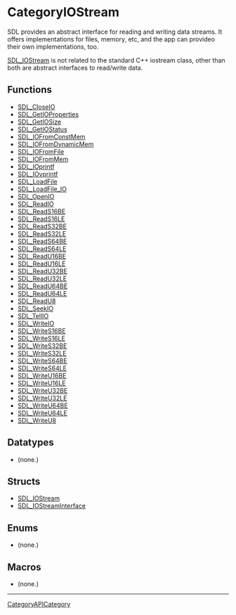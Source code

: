 # CategoryIOStream

SDL provides an abstract interface for reading and writing data streams. It
offers implementations for files, memory, etc, and the app can provideo
their own implementations, too.

[SDL_IOStream](SDL_IOStream) is not related to the standard C++ iostream
class, other than both are abstract interfaces to read/write data.

<!-- END CATEGORY DOCUMENTATION -->

## Functions

<!-- DO NOT HAND-EDIT CATEGORY LISTS, THEY ARE AUTOGENERATED AND WILL BE OVERWRITTEN, BASED ON TAGS IN INDIVIDUAL PAGE FOOTERS. EDIT THOSE INSTEAD. -->
<!-- BEGIN CATEGORY LIST: CategoryIOStream, CategoryAPIFunction -->
- [SDL_CloseIO](SDL_CloseIO)
- [SDL_GetIOProperties](SDL_GetIOProperties)
- [SDL_GetIOSize](SDL_GetIOSize)
- [SDL_GetIOStatus](SDL_GetIOStatus)
- [SDL_IOFromConstMem](SDL_IOFromConstMem)
- [SDL_IOFromDynamicMem](SDL_IOFromDynamicMem)
- [SDL_IOFromFile](SDL_IOFromFile)
- [SDL_IOFromMem](SDL_IOFromMem)
- [SDL_IOprintf](SDL_IOprintf)
- [SDL_IOvprintf](SDL_IOvprintf)
- [SDL_LoadFile](SDL_LoadFile)
- [SDL_LoadFile_IO](SDL_LoadFile_IO)
- [SDL_OpenIO](SDL_OpenIO)
- [SDL_ReadIO](SDL_ReadIO)
- [SDL_ReadS16BE](SDL_ReadS16BE)
- [SDL_ReadS16LE](SDL_ReadS16LE)
- [SDL_ReadS32BE](SDL_ReadS32BE)
- [SDL_ReadS32LE](SDL_ReadS32LE)
- [SDL_ReadS64BE](SDL_ReadS64BE)
- [SDL_ReadS64LE](SDL_ReadS64LE)
- [SDL_ReadU16BE](SDL_ReadU16BE)
- [SDL_ReadU16LE](SDL_ReadU16LE)
- [SDL_ReadU32BE](SDL_ReadU32BE)
- [SDL_ReadU32LE](SDL_ReadU32LE)
- [SDL_ReadU64BE](SDL_ReadU64BE)
- [SDL_ReadU64LE](SDL_ReadU64LE)
- [SDL_ReadU8](SDL_ReadU8)
- [SDL_SeekIO](SDL_SeekIO)
- [SDL_TellIO](SDL_TellIO)
- [SDL_WriteIO](SDL_WriteIO)
- [SDL_WriteS16BE](SDL_WriteS16BE)
- [SDL_WriteS16LE](SDL_WriteS16LE)
- [SDL_WriteS32BE](SDL_WriteS32BE)
- [SDL_WriteS32LE](SDL_WriteS32LE)
- [SDL_WriteS64BE](SDL_WriteS64BE)
- [SDL_WriteS64LE](SDL_WriteS64LE)
- [SDL_WriteU16BE](SDL_WriteU16BE)
- [SDL_WriteU16LE](SDL_WriteU16LE)
- [SDL_WriteU32BE](SDL_WriteU32BE)
- [SDL_WriteU32LE](SDL_WriteU32LE)
- [SDL_WriteU64BE](SDL_WriteU64BE)
- [SDL_WriteU64LE](SDL_WriteU64LE)
- [SDL_WriteU8](SDL_WriteU8)
<!-- END CATEGORY LIST -->

## Datatypes

<!-- DO NOT HAND-EDIT CATEGORY LISTS, THEY ARE AUTOGENERATED AND WILL BE OVERWRITTEN, BASED ON TAGS IN INDIVIDUAL PAGE FOOTERS. EDIT THOSE INSTEAD. -->
<!-- BEGIN CATEGORY LIST: CategoryIOStream, CategoryAPIDatatype -->
- (none.)
<!-- END CATEGORY LIST -->

## Structs

<!-- DO NOT HAND-EDIT CATEGORY LISTS, THEY ARE AUTOGENERATED AND WILL BE OVERWRITTEN, BASED ON TAGS IN INDIVIDUAL PAGE FOOTERS. EDIT THOSE INSTEAD. -->
<!-- BEGIN CATEGORY LIST: CategoryIOStream, CategoryAPIStruct -->
- [SDL_IOStream](SDL_IOStream)
- [SDL_IOStreamInterface](SDL_IOStreamInterface)
<!-- END CATEGORY LIST -->

## Enums

<!-- DO NOT HAND-EDIT CATEGORY LISTS, THEY ARE AUTOGENERATED AND WILL BE OVERWRITTEN, BASED ON TAGS IN INDIVIDUAL PAGE FOOTERS. EDIT THOSE INSTEAD. -->
<!-- BEGIN CATEGORY LIST: CategoryIOStream, CategoryAPIEnum -->
- (none.)
<!-- END CATEGORY LIST -->

## Macros

<!-- DO NOT HAND-EDIT CATEGORY LISTS, THEY ARE AUTOGENERATED AND WILL BE OVERWRITTEN, BASED ON TAGS IN INDIVIDUAL PAGE FOOTERS. EDIT THOSE INSTEAD. -->
<!-- BEGIN CATEGORY LIST: CategoryIOStream, CategoryAPIMacro -->
- (none.)
<!-- END CATEGORY LIST -->


----
[CategoryAPICategory](CategoryAPICategory)


